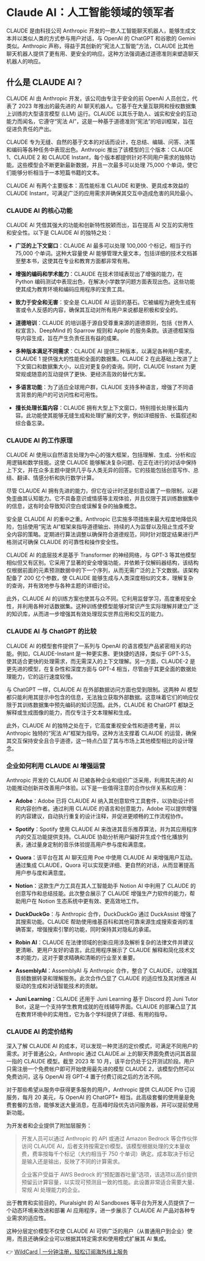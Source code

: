 # Claude AI：人工智能领域的领军者

CLAUDE 是由科技公司 Anthropic 开发的一款人工智能聊天机器人，能够生成文本并以类似人类的方式参与用户对话，与 OpenAI 的 ChatGPT 和谷歌的 Gemini 类似。Anthropic 声称，得益于其创新的“宪法人工智能”方法，CLAUDE 比其他聊天机器人提供了更有用、更安全的响应。这种方法强调通过道德准则来塑造聊天机器人的响应。

## 什么是 CLAUDE AI？

CLAUDE AI 由 Anthropic 开发，该公司由专注于安全的前 OpenAI 人员创立，代表了 2023 年推出的最先进的 AI 聊天机器人。它基于在大量互联网和授权数据集上训练的大型语言模型 (LLM) 运行。CLAUDE 以其乐于助人、诚实和安全的互动能力而闻名，它遵守“宪法 AI”，这是一种基于道德准则“宪法”的培训框架，旨在促进负责任的产出。

CLAUDE 专为无缝、自然的基于文本的对话而设计，在总结、编辑、问答、决策和编码等各种任务中表现出色。Anthropic 推出了该模型的三个版本：CLAUDE 1、CLAUDE 2 和 CLAUDE Instant，每个版本都提供针对不同用户需求的独特功能。这些模型会不断更新最新数据，并且一次最多可以处理 75,000 个单词，使它们能够分析相当于一本短篇书籍的文本。

CLAUDE AI 有两个主要版本：高性能标准 CLAUDE 和更快、更具成本效益的 CLAUDE Instant，可满足广泛的应用需求并确保其交互中造成危害的风险最小。

### CLAUDE AI 的核心功能

CLAUDE AI 凭借其强大的功能和创新特性脱颖而出，旨在提高 AI 交互的实用性和安全性。以下是 CLAUDE AI 的独特之处：

- **广泛的上下文窗口**：CLAUDE AI 最多可以处理 100,000 个标记，相当于约 75,000 个单词。这种大容量使 AI 能够管理大量文本，包括详细的技术文档甚至整本书，这使其在专业和教育方面都非常有用。
  
- **增强的编码和学术能力**：CLAUDE 在技术领域表现出了增强的能力，在 Python 编码测试中表现出色，在解决小学数学问题方面表现出色。这些功能使其成为教育环境和编码应用程序的宝贵工具。

- **致力于安全和无害**：安全是 CLAUDE AI 运营的基石。它被编程为避免生成有害或令人反感的内容，确保其互动对所有用户来说都是积极和安全的。

- **道德培训**：CLAUDE 的培训基于源自受尊重来源的道德原则，包括《世界人权宣言》、DeepMind 的 Sparrow 规则和 Apple 的服务条款。该道德框架指导内容生成，旨在产生负责任且有益的成果。

- **多种版本满足不同需求**：CLAUDE AI 提供三种版本，以满足各种用户需求。CLAUDE 1 提供强大的性能和全面的数据集。CLAUDE 2 在此基础上改进了上下文窗口和数据集大小，以应对更复杂的查询。同时，CLAUDE Instant 为更常规或随意的互动提供了更快、更经济高效的替代方案。

- **多语言功能**：为了适应全球用户群，CLAUDE 支持多种语言，增强了不同语言背景的用户的可访问性和可用性。

- **擅长处理长篇内容**：CLAUDE 拥有大型上下文窗口，特别擅长处理长篇内容。此功能使其能够无缝生成和处理扩展的文字，例如详细报告、长篇叙述和综合备忘录。

### CLAUDE AI 的工作原理

CLAUDE AI 使用以自然语言处理为中心的强大框架，包括理解、生成、分析和应用逻辑和数学技能。这使 CLAUDE 能够解决复杂问题、在正在进行的对话中保持上下文，并在众多主题中提供几乎与人类无异的回答。它的技能包括创意写作、总结、翻译、情感分析和执行数学计算。

尽管 CLAUDE AI 拥有先进的能力，但它在设计时还是刻意设置了一些限制，以避免歪曲其认知能力。它不具备意识或情感等主观体验，并且仅限于其训练数据集中的信息，这有时会导致知识空白或误解复杂的抽象概念。

安全是 CLAUDE AI 的重中之重。Anthropic 已实施多项措施来最大程度地降低风险，包括使用“宪法 AI”框架来指导道德输出、持续的人为监督以及阻止生成不安全内容的策略。定期进行算法调整以确保符合道德规范，同时针对既定结果进行严格测试可确保 CLAUDE 的可靠性和操作安全性。

CLAUDE AI 的底层技术是基于 Transformer 的神经网络，与 GPT-3 等其他模型相似但又有区别。它采用了显著的安全增强功能，并依赖于仅解码器结构，该结构仅根据前面的元素预测数据中的下一个序列，从而无需广泛的上下文数据。该架构配备了 200 亿个参数，使 CLAUDE 能够生成与人类深度相似的文本，理解复杂的查询，并有效地参与各种主题的详细讨论。

此外，CLAUDE AI 的训练方案也使其与众不同。它利用监督学习，高度重视安全性，并利用各种对话数据集。这种训练使模型能够对常识产生实际理解并建立广泛的知识库，从而进一步增强其有效处理现实世界应用和交互的能力。

### CLAUDE AI 与 ChatGPT 的比较

CLAUDE AI 的模型套件提供了一系列与 OpenAI 的语言模型产品紧密相关的功能。例如，CLAUDE-Instant 是一种更实惠、更快捷的选择，类似于 GPT-3.5，使其适合更快的处理需求，而无需深入的上下文理解。另一方面，CLAUDE-2 是更先进的模型，在复杂性和深度方面与 GPT-4 相当，尽管由于其更全面的数据处理能力，它的运行速度较慢。

与 ChatGPT 一样，CLAUDE AI 在外部数据访问方面也受到限制。这两种 AI 模型都只能利用其提示中包含的信息，无法独立获取外部数据。这意味着它们的响应仅限于其训练数据集中预先编码的知识范围。此外，CLAUDE 和 ChatGPT 都缺乏解释或生成图像的能力，而仅专注于文本理解和生成。

此外，CLAUDE AI 的独特之处在于，它高度重视安全性和道德考量，并以 Anthropic 独特的“宪法 AI”框架为指导。这种方法支撑着 CLAUDE 的运营，确保其交互保持安全且合乎道德，这一特点凸显了其与市场上其他模型相比的设计理念。

### 企业如何利用 CLAUDE AI 增强运营

Anthropic 开发的 CLAUDE AI 已被各种企业和组织广泛采用，利用其先进的 AI 功能推动创新并改善用户体验。以下是一些值得注意的合作伙伴关系和应用：

- **Adobe**：Adobe 已将 CLAUDE AI 纳入其创意软件工具套件，以协助设计师和内容创作者。通过利用 CLAUDE 的语言和创意能力，Adobe 可以提供增强的内容建议，自动执行重复的设计注释，并促进更顺畅的工作流程协作。

- **Spotify**：Spotify 使用 CLAUDE AI 来改进其音乐推荐算法，并为其应用程序内的交互功能提供支持。CLAUDE 协助分析用户偏好并生成个性化播放列表，通过量身定制的音乐体验提高用户参与度和满意度。

- **Quora**：该平台在其 AI 聊天应用 Poe 中使用 CLAUDE AI 来增强用户互动。通过集成 CLAUDE，Quora 可以实现更详细、更自然的对话，从而显著提高用户参与度和满意度。

- **Notion**：这款生产力工具在其人工智能助手 Notion AI 中利用了 CLAUDE 的创意写作和总结技能。此次整合展示了 CLAUDE 增强生产力软件的能力，帮助用户在 Notion 生态系统中更有效、更高效地工作。

- **DuckDuckGo**：与 Anthropic 合作，DuckDuckGo 通过 DuckAssist 增强了其搜索功能。CLAUDE 帮助使用维基百科和其他可靠来源生成搜索查询的准确答案，增强搜索引擎的功能，同时保持其对隐私的承诺。

- **Robin AI**：CLAUDE 在法律领域的创新应用涉及解析复杂的法律文件并建议更清晰、更用户友好的语言。此应用程序展示了 CLAUDE 解释和简化技术文本的能力，这对于要求精确和清晰的行业至关重要。

- **AssemblyAI**：AssemblyAI 与 Anthropic 合作，整合了 CLAUDE，以增强其音频数据转录和理解服务。此次合作凸显了 CLAUDE 的适应性及其对推进 AI 驱动的生成和对话智能技术的贡献。

- **Juni Learning**：CLAUDE 还用于 Juni Learning 基于 Discord 的 Juni Tutor Bot，这是一个支持学生教育成就的在线辅导界面。CLAUDE 的部署凸显了其在教育环境中的实用性，它为各个学科提供了详细、有用的指导。

### CLAUDE AI 的定价结构

深入了解 CLAUDE AI 的成本，可以发现一种灵活的定价模式，可满足不同用户的需求。对于普通公众，Anthropic 通过 CLAUDE.ai 上的聊天界面免费访问其首屈一指的 CLAUDE 模型。截至 2023 年 10 月，该平台仍处于公开测试阶段。用户只需注册一个免费帐户即可开始使用最先进的模型 CLAUDE 2，该模型仍然可以免费访问，这与 OpenAI 将 GPT-4 置于付费订阅之后的方法不同。

对于那些希望从服务中获得更多服务的用户，Anthropic 提供 CLAUDE Pro 订阅服务，每月 20 美元，与 OpenAI 的 ChatGPT+ 相当。此高级套餐的使用量是免费套餐的五倍，能够发送大量消息，在高峰时段优先访问服务器，并可以提前使用新功能。

为开发者和企业提供了附加层服务：

> 开发人员可以通过 Anthropic 的 API 或通过 Amazon Bedrock 等合作伙伴访问 CLAUDE AI，后者支持按需定价模型。该模型根据处理的文本量收费，费率按每千个标记（大约相当于 750 个单词）确定。成本取决于标记是输入还是输出，反映了不同的计算需求。
>
> 企业客户受益于 AWS Bedrock 的“预配置吞吐量”选项，该选项以高价提供预留云计算容量，以实现可预测且一致的性能。此设置非常适合需要大量、常规 AI 处理能力的企业。

出于教育和实验目的，Pluralsight 的 AI Sandboxes 等平台为开发人员提供了一个动态环境来改进和部署 AI 应用程序，进一步展示了 CLAUDE AI 产品对各种专业需求的适应性。

这种分层定价模型不仅使 CLAUDE AI 可供广泛的用户（从普通用户到企业）使用，而且还确保企业可以根据其特定需求和使用模式扩展其 AI 集成。

👉 [WildCard | 一分钟注册，轻松订阅海外线上服务](https://bbtdd.com/WildCard)